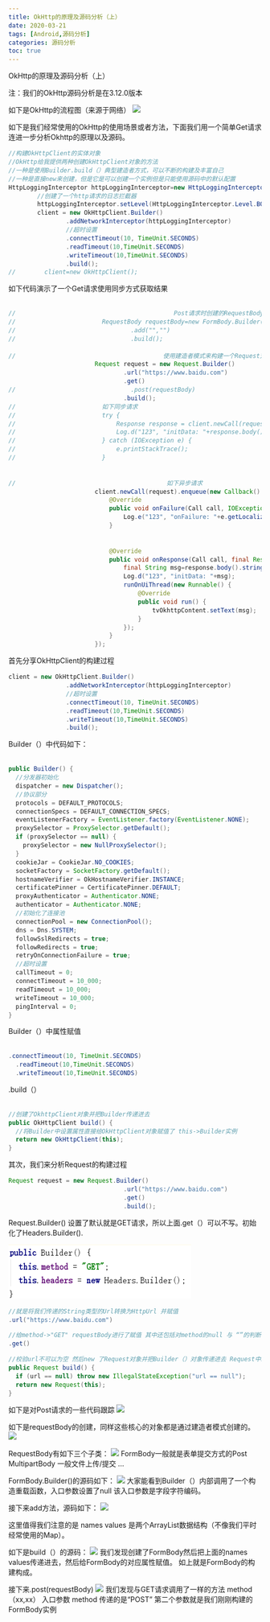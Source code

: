 ```yaml
---
title: OkHttp的原理及源码分析（上）
date: 2020-03-21
tags: [Android,源码分析]
categories: 源码分析
toc: true
---
```


OkHttp的原理及源码分析（上）

<!--more-->

注：我们的OkHttp源码分析是在3.12.0版本

如下是OkHttp的流程图（来源于网络）
<img src="https://i.loli.net/2021/01/05/VLtSkAqzrPKQYsG.png"/>


如下是我们经常使用的OkHttp的使用场景或者方法，下面我们用一个简单Get请求连进一步分析Okhttp的原理以及源码。
```java
//构建OkHttpClient的实体对象  
//OkHttp给我提供两种创建OkHttpClient对象的方法
//一种是使用Builder.build（）典型建造者方式，可以不断的构建及丰富自己
//一种是直接new来创建，但是它是可以创建一个实例但是只能使用源码中的默认配置
HttpLoggingInterceptor httpLoggingInterceptor=new HttpLoggingInterceptor();
        //创建了一个http请求的日志拦截器
        httpLoggingInterceptor.setLevel(HttpLoggingInterceptor.Level.BODY);
        client = new OkHttpClient.Builder()
                .addNetworkInterceptor(httpLoggingInterceptor)
                //超时设置
                .connectTimeout(10, TimeUnit.SECONDS)
                .readTimeout(10,TimeUnit.SECONDS)
                .writeTimeout(10,TimeUnit.SECONDS)
                .build();
//        client=new OkHttpClient();
```
如下代码演示了一个Get请求使用同步方式获取结果

```java

//                                            Post请求时创建的RequestBody -> FormBody   MultipartBody ContentTypeOverridingRequestBody（这是一个private）
//                        RequestBody requestBody=new FormBody.Builder()
//                                .add("","")
//                                .build();

//                                         使用建造者模式来构建一个Request对象
                        Request request = new Request.Builder()
                                .url("https://www.baidu.com")
                                .get()
//                                .post(requestBody)
                                .build();
//                        如下同步请求
//                        try {
//                            Response response = client.newCall(request).execute();
//                            Log.d("123", "initData: "+response.body().string());
//                        } catch (IOException e) {
//                            e.printStackTrace();
//                        }


//                                          如下异步请求
                        client.newCall(request).enqueue(new Callback() {
                            @Override
                            public void onFailure(Call call, IOException e) {
                                Log.e("123", "onFailure: "+e.getLocalizedMessage() );
                            }


                            @Override
                            public void onResponse(Call call, final Response response) throws IOException {
                                final String msg=response.body().string();
                                Log.d("123", "initData: "+msg);
                                runOnUiThread(new Runnable() {
                                    @Override
                                    public void run() {
                                        tvOkhttpContent.setText(msg);
                                    }
                                });
                            }
                        });
```
首先分享OkHttpClient的构建过程
```java
client = new OkHttpClient.Builder()
                .addNetworkInterceptor(httpLoggingInterceptor)
                //超时设置
                .connectTimeout(10, TimeUnit.SECONDS)
                .readTimeout(10,TimeUnit.SECONDS)
                .writeTimeout(10,TimeUnit.SECONDS)
                .build();
```
Builder（）中代码如下：

```java

public Builder() {
  //分发器初始化
  dispatcher = new Dispatcher();
  //协议部分 
  protocols = DEFAULT_PROTOCOLS;
  connectionSpecs = DEFAULT_CONNECTION_SPECS;
  eventListenerFactory = EventListener.factory(EventListener.NONE);
  proxySelector = ProxySelector.getDefault();
  if (proxySelector == null) {
    proxySelector = new NullProxySelector();
  }
  cookieJar = CookieJar.NO_COOKIES;
  socketFactory = SocketFactory.getDefault();
  hostnameVerifier = OkHostnameVerifier.INSTANCE;
  certificatePinner = CertificatePinner.DEFAULT;
  proxyAuthenticator = Authenticator.NONE;
  authenticator = Authenticator.NONE;
  //初始化了连接池
  connectionPool = new ConnectionPool();
  dns = Dns.SYSTEM;
  followSslRedirects = true;
  followRedirects = true;
  retryOnConnectionFailure = true;
  //超时设置
  callTimeout = 0;
  connectTimeout = 10_000;
  readTimeout = 10_000;
  writeTimeout = 10_000;
  pingInterval = 0;
}
```
Builder（）中属性赋值
```java

.connectTimeout(10, TimeUnit.SECONDS)
  .readTimeout(10,TimeUnit.SECONDS)
  .writeTimeout(10,TimeUnit.SECONDS)
```
.build（）

```java

//创建了OkhttpClient对象并把Builder传递进去
public OkHttpClient build() {
  //将Builder中设置属性直接给OkHttpClient对象赋值了 this->Builder实例
  return new OkHttpClient(this);
}
```
其次，我们来分析Request的构建过程

```java
Request request = new Request.Builder()
                                .url("https://www.baidu.com")
                                .get()
                                .build();
```
Request.Builder() 设置了默认就是GET请求，所以上面.get（）可以不写。初始化了Headers.Builder().

<img src="okhttpsource1/2020-03-21-21-37-20.png"/>

```java
//就是将我们传递的String类型的Url转换为HttpUrl 并赋值
.url("https://www.baidu.com")
```

```java
//给method->"GET" requestBody进行了赋值 其中还包括对method的null 与 “”的判断  还有对requestBody的校验
.get()
```

```java
//校验url不可以为空 然后new 了Request对象并把Builder（）对象传递进去 Request中就是将Builder里面设置的属性赋值给Request中对应的属性
public Request build() {
  if (url == null) throw new IllegalStateException("url == null");
  return new Request(this);
}
```
如下是对Post请求的一些代码跟踪
<img src="https://i.loli.net/2021/01/05/eh9OsoGQTVRqAXK.png"/>

如下是requestBody的创建，同样这些核心的对象都是通过建造者模式创建的。
<img src="https://i.loli.net/2021/01/05/IA1WJy9xiQGhaMF.png"/>


RequestBody有如下三个子类：
<img src="https://i.loli.net/2021/01/05/EcemzJwxn5bqBTj.png"/>
FormBody一般就是表单提交方式的Post
MultipartBody 一般文件上传/提交
...

FormBody.Builder()的源码如下：
<img src="https://i.loli.net/2021/01/05/uex92EVDUoYTztr.png"/>
大家能看到Builder（）内部调用了一个构造重载函数，入口参数设置了null 该入口参数是字段字符编码。

接下来add方法，源码如下：
<img src="https://i.loli.net/2021/01/05/t7v3BQhFAongwxC.png"/>

这里值得我们注意的是 names  values 是两个ArrayList数据结构（不像我们平时经常使用的Map）。

如下是build（）的源码：
<img src="https://i.loli.net/2021/01/05/Pam2Z3GIwpxrtzd.png"/>
我们发现创建了FormBody然后把上面的names values传递进去，然后给FormBody的对应属性赋值。
如上就是FormBody的构建构成。

接下来.post(requestBody)
<img src="https://i.loli.net/2021/01/05/pPUEs6LA3neyxOR.png"/>
我们发现与GET请求调用了一样的方法 method（xx,xx）
入口参数 method 传递的是“POST”
第二个参数就是我们刚刚构建的FormBody实例